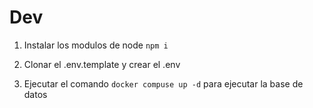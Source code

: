 

# Dev    

1. Instalar los modulos de node ```npm i```

2. Clonar el .env.template y crear el .env

3. Ejecutar el comando ```docker compuse up -d``` para ejecutar la base de datos
